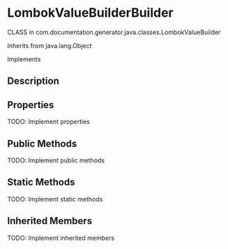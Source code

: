 # LombokValueBuilderBuilder

CLASS in com.documentation.generator.java.classes.LombokValueBuilder

Inherits from java.lang.Object

Implements 

## Description



## Properties

TODO: Implement properties

## Public Methods

TODO: Implement public methods

## Static Methods

TODO: Implement static methods

## Inherited Members

TODO: Implement inherited members

